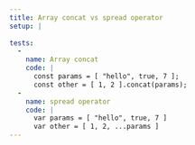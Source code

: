 ```yaml
---
title: Array concat vs spread operator
setup: |
  
tests:
  -
    name: Array concat
    code: |
      const params = [ "hello", true, 7 ];
      const other = [ 1, 2 ].concat(params);
  -
    name: spread operator
    code: |
      var params = [ "hello", true, 7 ]
      var other = [ 1, 2, ...params ]
---
```


